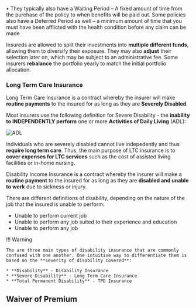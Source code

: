 •	They typically also have a Waiting Period – A fixed amount of time from the purchase of the policy to when benefits will be paid out. Some policies also have a Deferred Period as well – a minimum amount of time that you must have been afflicted with the health condition before any claim can be made

Insureds are allowed to split their investments into **multiple different funds**, allowing them to diversify their exposure. They may also **adjust** their selection later on, which may be subject to an administrative fee. Some insurers **rebalance** the portfolio yearly to match the initial portfolio allocation.


### **Long Term Care Insurance**

Long Term Care Insurance is a contract whereby the insurer will make **routine payments** to the insured for as long as they are **Severely Disabled**.

Most insurers use the following definition for Severe Disability - the **inability to INDEPENDENTLY perform** one or more **Activities of Daily Living** (ADL):

<!-- Obtained from Careshield Life website -->
![ADL](Assets/1_Life_Products.md/ADL.png)

Individuals who are severely disabled cannot live indepedently and thus **require long term care**. Thus, the main purpose of LTC insurance is to **cover expenses for LTC services** such as the cost of assisted living facilities or in-home nursing.


Disability Income Insurance is a contract whereby the insurer will make a **routine payment** to the insured for as long as they are **disabled and unable to work** due to sickness or injury.

There are different definitions of disability, depending on the nature of the job that the insured is unable to perform:

* Unable to perform current job
* Unable to perform any job suited to their experience and education
* Unable to perform any job

!!! Warning

	The are three main types of disability insurance that are commonly confused with one another. One intuitive way to differentiate them is based on the **severity of disability covered**:

	* **Disability** - Disability Insurance
	* **Severe Disability** - Long Term Care Insurance
	* **Total Permanent Disability** - TPD Insurance

## **Waiver of Premium**
